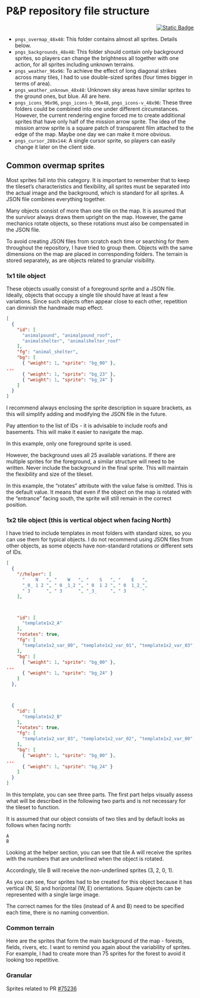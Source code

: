 # P&P repository file structure

<p align="right"><a href="./file_structure.ua-UA.md"><img alt="Static Badge" src="https://img.shields.io/badge/lang-UA-blue"></a></p>

- `pngs_overmap_48x48`: This folder contains almost all sprites. Details below.
- `pngs_backgrounds_48x48`: This folder should contain only background sprites, so players can change the brightness all together with one action, for all sprites including unknown terrains.
- `pngs_weather_96x96`: To achieve the effect of long diagonal strikes across many tiles, I had to use double-sized sprites (four times bigger in terms of area).
- `pngs_weather_unknown_48x48`: Unknown sky areas have similar sprites to the ground ones, but blue. All are here.
- `pngs_icons_96x96`, `pngs_icons-h_96x48`, `pngs_icons-v_48x96`: These three folders could be combined into one under different circumstances. However, the current rendering engine forced me to create additional sprites that have only half of the mission arrow sprite. The idea of the mission arrow sprite is a square patch of transparent film attached to the edge of the map. Maybe one day we can make it more obvious.
- `pngs_cursor_288x144`: A single cursor sprite, so players can easily change it later on the client side.

## Common overmap sprites

Most sprites fall into this category. It is important to remember that to keep the tileset’s characteristics and flexibility, all sprites must be separated into the actual image and the background, which is standard for all sprites. A JSON file combines everything together.

Many objects consist of more than one tile on the map. It is assumed that the survivor always draws them upright on the map. However, the game mechanics rotate objects, so these rotations must also be compensated in the JSON file.

To avoid creating JSON files from scratch each time or searching for them throughout the repository, I have tried to group them. Objects with the same dimensions on the map are placed in corresponding folders. The terrain is stored separately, as are objects related to granular visibility.

### 1x1 tile object

These objects usually consist of a foreground sprite and a JSON file. Ideally, objects that occupy a single tile should have at least a few variations. Since such objects often appear close to each other, repetition can diminish the handmade map effect.

```json
[
  {
    "id": [
      "animalpound", "animalpound_roof",
      "animalshelter", "animalshelter_roof"
    ],
    "fg": "animal_shelter",
    "bg": [
      { "weight": 1, "sprite": "bg_00" },
...
      { "weight": 1, "sprite": "bg_23" },
      { "weight": 1, "sprite": "bg_24" }
    ]
  }
]
```

I recommend always enclosing the sprite description in square brackets, as this will simplify adding and modifying the JSON file in the future.

Pay attention to the list of IDs - it is advisable to include roofs and basements. This will make it easier to navigate the map.

In this example, only one foreground sprite is used.

However, the background uses all 25 available variations. If there are multiple sprites for the foreground, a similar structure will need to be written. Never include the background in the final sprite. This will maintain the flexibility and size of the tileset.

In this example, the “rotates” attribute with the value false is omitted. This is the default value. It means that even if the object on the map is rotated with the “entrance” facing south, the sprite will still remain in the correct position.

### 1x2 tile object (this is vertical object when facing North)

I have tried to include templates in most folders with standard sizes, so you can use them for typical objects. I do not recommend using JSON files from other objects, as some objects have non-standard rotations or different sets of IDs.

```json
[
  {
    "//helper": [
      "    N   ", "    W   ", "    S   ", "    E   ",
      "_0_ 1 2 ", " 0 _1_2 ", " 0  1 2 ", " 0  1_2_",
      " 3      ", " 3      ", "_3_     ", " 3      "
    ],



    "id": [
      "template1x2_A"
    ],
    "rotates": true,
    "fg": [
      "template1x2_var_00", "template1x2_var_01", "template1x2_var_03", "template1x2_var_02"
    ],
    "bg": [
      { "weight": 1, "sprite": "bg_00" },
...
      { "weight": 1, "sprite": "bg_24" }
    ]
  },



  {
    "id": [
      "template1x2_B"
    ],
    "rotates": true,
    "fg": [
      "template1x2_var_03", "template1x2_var_02", "template1x2_var_00", "template1x2_var_01"
    ],
    "bg": [
      { "weight": 1, "sprite": "bg_00" },
...
      { "weight": 1, "sprite": "bg_24" }
    ]
  }
]
```

In this template, you can see three parts. The first part helps visually assess what will be described in the following two parts and is not necessary for the tileset to function.

It is assumed that our object consists of two tiles and by default looks as follows when facing north:

```
A
B
```

Looking at the helper section, you can see that tile A will receive the sprites with the numbers that are underlined when the object is rotated.

Accordingly, tile B will receive the non-underlined sprites (3, 2, 0, 1).

As you can see, four sprites had to be created for this object because it has vertical (N, S) and horizontal (W, E) orientations. Square objects can be represented with a single large image.

The correct names for the tiles (instead of A and B) need to be specified each time, there is no naming convention.

### Common terrain

Here are the sprites that form the main background of the map - forests, fields, rivers, etc. I want to remind you again about the variability of sprites. For example, I had to create more than 75 sprites for the forest to avoid it looking too repetitive.

### Granular

Sprites related to PR [#75236](https://github.com/CleverRaven/Cataclysm-DDA/pull/75236)
